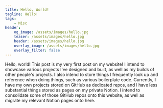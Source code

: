 ```yaml
---
title: Hello, World!
tagline: Hello!
tags:
    - Misc
header:
    og_image: /assets/images/hello.jpg
    teaser: /assets/images/hello.jpg
    header: /assets/images/hello.jpg
    overlay_image: /assets/images/hello.jpg
    overlay_filter: false
---
```


Hello, world! This post is my very first post on my website! I intend to showcase various projects I've designed and built, as well as my builds of other people's projects. I also intend to store things I frequently look up and reference when doing things, such as various boilerplate code. Currently, I have my own projects stored on GitHub as dedicated repos, and I have less substantial things stored as pages on my private Notion. I intend to consolidate some of those GitHub repos onto this website, as well as migrate my relevant Notion pages onto here. 